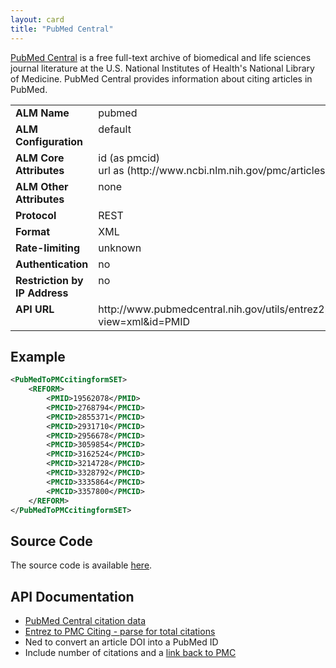 ```yaml
---
layout: card
title: "PubMed Central"
---
```


[PubMed Central](http://www.ncbi.nlm.nih.gov/pmc/) is a free full-text archive of biomedical and life sciences journal literature at the U.S. National Institutes of Health's National Library of Medicine. PubMed Central provides information about citing articles in PubMed.

<table width=100% border="0" cellspacing="0" cellpadding="0">
<tbody>
<tr>
<td valign="top" width=20%><strong>ALM Name</strong></td>
<td valign="top" width=80%>pubmed</td>
</tr>
<tr>
<td valign="top" width=20%><strong>ALM Configuration</strong></td>
<td valign="top" width=80%>default</td>
</tr>
<tr>
<td valign="top" width=20%><strong>ALM Core Attributes</strong></td>
<td valign="top" width=80%>id (as pmcid)<br/>url as (http://www.ncbi.nlm.nih.gov/pmc/articles/PMCID)</td>
</tr>
<td valign="top" width=20%><strong>ALM Other Attributes</strong></td>
<td valign="top" width=80%>none</td>
</tr>
<tr>
<td valign="top" width=30%><strong>Protocol</strong></td>
<td valign="top" width=70%>REST</td>
</tr>
<tr>
<td valign="top" width=30%><strong>Format</strong></td>
<td valign="top" width=70%>XML</td>
</tr>
<tr>
<td valign="top" width=20%><strong>Rate-limiting</strong></td>
<td valign="top" width=80%>unknown</td>
</tr>
<tr>
<td valign="top" width=20%><strong>Authentication</strong></td>
<td valign="top" width=80%>no</td>
</tr>
<tr>
<td valign="top" width=20%><strong>Restriction by IP Address</strong></td>
<td valign="top" width=80%>no</td>
</tr>
<tr>
<td valign="top" width=20%><strong>API URL</strong></td>
<td valign="top" width=80%>http://www.pubmedcentral.nih.gov/utils/entrez2pmcciting.cgi?view=xml&id=PMID</td>
</tr>
</tbody>
</table>

## Example

```xml
<PubMedToPMCcitingformSET>
	<REFORM>
		<PMID>19562078</PMID>
		<PMCID>2768794</PMCID>
		<PMCID>2855371</PMCID>
		<PMCID>2931710</PMCID>
		<PMCID>2956678</PMCID>
		<PMCID>3059854</PMCID>
		<PMCID>3162524</PMCID>
		<PMCID>3214728</PMCID>
		<PMCID>3328792</PMCID>
		<PMCID>3335864</PMCID>
		<PMCID>3357800</PMCID>
	</REFORM>
</PubMedToPMCcitingformSET>
```

## Source Code
The source code is available [here](https://github.com/lagotto/lagotto/blob/master/app/models/agents/pub_med.rb).

## API Documentation
* [PubMed Central citation data](http://www.pubmedcentral.nih.gov/utils/)
* [Entrez to PMC Citing - parse for total citations](http://www.pubmedcentral.nih.gov/utils/entrez2pmcciting.cgi)
* Ned to convert an article DOI into a PubMed ID
* Include number of citations and a [link back to PMC](http://www.pubmedcentral.nih.gov/articlerender.fcgi?artid=1751066)
